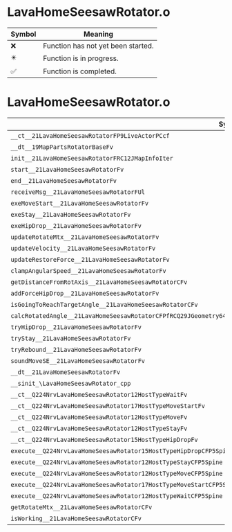 # LavaHomeSeesawRotator.o
| Symbol | Meaning 
| ------------- | ------------- 
| :x: | Function has not yet been started. 
| :eight_pointed_black_star: | Function is in progress. 
| :white_check_mark: | Function is completed. 


# LavaHomeSeesawRotator.o
| Symbol | Decompiled? |
| ------------- | ------------- |
| `__ct__21LavaHomeSeesawRotatorFP9LiveActorPCcf` | :x: |
| `__dt__19MapPartsRotatorBaseFv` | :x: |
| `init__21LavaHomeSeesawRotatorFRC12JMapInfoIter` | :x: |
| `start__21LavaHomeSeesawRotatorFv` | :x: |
| `end__21LavaHomeSeesawRotatorFv` | :x: |
| `receiveMsg__21LavaHomeSeesawRotatorFUl` | :x: |
| `exeMoveStart__21LavaHomeSeesawRotatorFv` | :x: |
| `exeStay__21LavaHomeSeesawRotatorFv` | :x: |
| `exeHipDrop__21LavaHomeSeesawRotatorFv` | :x: |
| `updateRotateMtx__21LavaHomeSeesawRotatorFv` | :x: |
| `updateVelocity__21LavaHomeSeesawRotatorFv` | :x: |
| `updateRestoreForce__21LavaHomeSeesawRotatorFv` | :x: |
| `clampAngularSpeed__21LavaHomeSeesawRotatorFv` | :x: |
| `getDistanceFromRotAxis__21LavaHomeSeesawRotatorCFv` | :x: |
| `addForceHipDrop__21LavaHomeSeesawRotatorFv` | :x: |
| `isGoingToReachTargetAngle__21LavaHomeSeesawRotatorCFv` | :x: |
| `calcRotatedAngle__21LavaHomeSeesawRotatorCFPfRCQ29JGeometry64TPosition3<Q29JGeometry38TMatrix34<Q29JGeometry13SMatrix34C<f>>>` | :x: |
| `tryHipDrop__21LavaHomeSeesawRotatorFv` | :x: |
| `tryStay__21LavaHomeSeesawRotatorFv` | :x: |
| `tryRebound__21LavaHomeSeesawRotatorFv` | :x: |
| `soundMoveSE__21LavaHomeSeesawRotatorFv` | :x: |
| `__dt__21LavaHomeSeesawRotatorFv` | :x: |
| `__sinit_\LavaHomeSeesawRotator_cpp` | :x: |
| `__ct__Q224NrvLavaHomeSeesawRotator12HostTypeWaitFv` | :x: |
| `__ct__Q224NrvLavaHomeSeesawRotator17HostTypeMoveStartFv` | :x: |
| `__ct__Q224NrvLavaHomeSeesawRotator12HostTypeMoveFv` | :x: |
| `__ct__Q224NrvLavaHomeSeesawRotator12HostTypeStayFv` | :x: |
| `__ct__Q224NrvLavaHomeSeesawRotator15HostTypeHipDropFv` | :x: |
| `execute__Q224NrvLavaHomeSeesawRotator15HostTypeHipDropCFP5Spine` | :x: |
| `execute__Q224NrvLavaHomeSeesawRotator12HostTypeStayCFP5Spine` | :x: |
| `execute__Q224NrvLavaHomeSeesawRotator12HostTypeMoveCFP5Spine` | :x: |
| `execute__Q224NrvLavaHomeSeesawRotator17HostTypeMoveStartCFP5Spine` | :x: |
| `execute__Q224NrvLavaHomeSeesawRotator12HostTypeWaitCFP5Spine` | :x: |
| `getRotateMtx__21LavaHomeSeesawRotatorCFv` | :x: |
| `isWorking__21LavaHomeSeesawRotatorCFv` | :x: |
